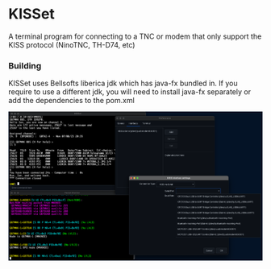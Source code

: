 # KISSet

A terminal program for connecting to a TNC or modem that only support the KISS protocol (NinoTNC, TH-D74, etc)

### Building

KISSet uses Bellsofts liberica jdk which has java-fx bundled in. If you require to use a different jdk, you will need to install java-fx separately or add the dependencies to the pom.xml

![Picture of running node](./doc/screen2.png)

